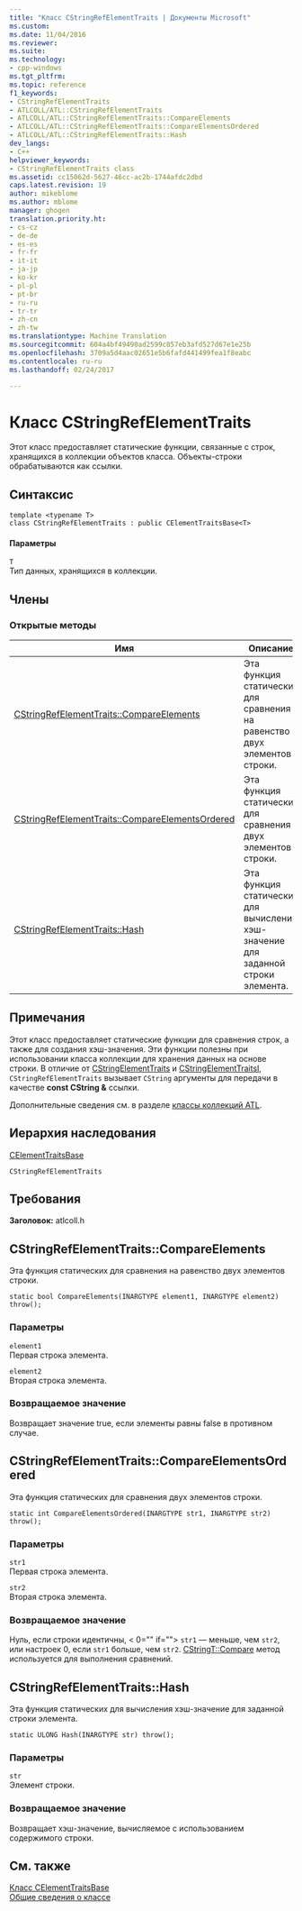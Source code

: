 ```yaml
---
title: "Класс CStringRefElementTraits | Документы Microsoft"
ms.custom: 
ms.date: 11/04/2016
ms.reviewer: 
ms.suite: 
ms.technology:
- cpp-windows
ms.tgt_pltfrm: 
ms.topic: reference
f1_keywords:
- CStringRefElementTraits
- ATLCOLL/ATL::CStringRefElementTraits
- ATLCOLL/ATL::CStringRefElementTraits::CompareElements
- ATLCOLL/ATL::CStringRefElementTraits::CompareElementsOrdered
- ATLCOLL/ATL::CStringRefElementTraits::Hash
dev_langs:
- C++
helpviewer_keywords:
- CStringRefElementTraits class
ms.assetid: cc15062d-5627-46cc-ac2b-1744afdc2dbd
caps.latest.revision: 19
author: mikeblome
ms.author: mblome
manager: ghogen
translation.priority.ht:
- cs-cz
- de-de
- es-es
- fr-fr
- it-it
- ja-jp
- ko-kr
- pl-pl
- pt-br
- ru-ru
- tr-tr
- zh-cn
- zh-tw
ms.translationtype: Machine Translation
ms.sourcegitcommit: 604a4bf49490ad2599c857eb3afd527d67e1e25b
ms.openlocfilehash: 3709a5d4aac02651e5b6fafd441499fea1f8eabc
ms.contentlocale: ru-ru
ms.lasthandoff: 02/24/2017

---
```

# <a name="cstringrefelementtraits-class"></a>Класс CStringRefElementTraits
Этот класс предоставляет статические функции, связанные с строк, хранящихся в коллекции объектов класса. Объекты-строки обрабатываются как ссылки.  
  
## <a name="syntax"></a>Синтаксис  
  
```
template <typename T>  
class CStringRefElementTraits : public CElementTraitsBase<T>
```  
  
#### <a name="parameters"></a>Параметры  
 `T`  
 Тип данных, хранящихся в коллекции.  
  
## <a name="members"></a>Члены  
  
### <a name="public-methods"></a>Открытые методы  
  
|Имя|Описание|  
|----------|-----------------|  
|[CStringRefElementTraits::CompareElements](#compareelements)|Эта функция статических для сравнения на равенство двух элементов строки.|  
|[CStringRefElementTraits::CompareElementsOrdered](#compareelementsordered)|Эта функция статических для сравнения двух элементов строки.|  
|[CStringRefElementTraits::Hash](#hash)|Эта функция статических для вычисления хэш-значение для заданной строки элемента.|  
  
## <a name="remarks"></a>Примечания  
 Этот класс предоставляет статические функции для сравнения строк, а также для создания хэш-значения. Эти функции полезны при использовании класса коллекции для хранения данных на основе строки. В отличие от [CStringElementTraits](../../atl/reference/cstringelementtraits-class.md) и [CStringElementTraitsI](../../atl/reference/cstringelementtraitsi-class.md), `CStringRefElementTraits` вызывает `CString` аргументы для передачи в качестве **const CString &** ссылки.  
  
 Дополнительные сведения см. в разделе [классы коллекций ATL](../../atl/atl-collection-classes.md).  
  
## <a name="inheritance-hierarchy"></a>Иерархия наследования  
 [CElementTraitsBase](../../atl/reference/celementtraitsbase-class.md)  
  
 `CStringRefElementTraits`  
  
## <a name="requirements"></a>Требования  
 **Заголовок:** atlcoll.h  
  
##  <a name="compareelements"></a>CStringRefElementTraits::CompareElements  
 Эта функция статических для сравнения на равенство двух элементов строки.  
  
```
static bool CompareElements(INARGTYPE element1, INARGTYPE element2) throw();
```  
  
### <a name="parameters"></a>Параметры  
 `element1`  
 Первая строка элемента.  
  
 `element2`  
 Вторая строка элемента.  
  
### <a name="return-value"></a>Возвращаемое значение  
 Возвращает значение true, если элементы равны false в противном случае.  
  
##  <a name="compareelementsordered"></a>CStringRefElementTraits::CompareElementsOrdered  
 Эта функция статических для сравнения двух элементов строки.  
  
```
static int CompareElementsOrdered(INARGTYPE str1, INARGTYPE str2) throw();
```  
  
### <a name="parameters"></a>Параметры  
 `str1`  
 Первая строка элемента.  
  
 `str2`  
 Вторая строка элемента.  
  
### <a name="return-value"></a>Возвращаемое значение  
 Нуль, если строки идентичны, < 0="" if=""> `str1` — меньше, чем `str2`, или настроек 0, если `str1` больше, чем `str2`. [CStringT::Compare](../../atl-mfc-shared/reference/cstringt-class.md#compare) метод используется для выполнения сравнений.  
  
##  <a name="hash"></a>CStringRefElementTraits::Hash  
 Эта функция статических для вычисления хэш-значение для заданной строки элемента.  
  
```
static ULONG Hash(INARGTYPE str) throw();
```  
  
### <a name="parameters"></a>Параметры  
 `str`  
 Элемент строки.  
  
### <a name="return-value"></a>Возвращаемое значение  
 Возвращает хэш-значение, вычисляемое с использованием содержимого строки.  
  
## <a name="see-also"></a>См. также  
 [Класс CElementTraitsBase](../../atl/reference/celementtraitsbase-class.md)   
 [Общие сведения о классе](../../atl/atl-class-overview.md)

